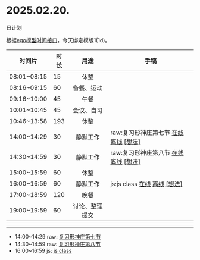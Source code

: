 # 2025.02.20.
日计划

根据[ego模型时间接口](https://gitee.com/hyg/blog/blob/master/timeflow.md)，今天绑定模版1(1d)。

| 时间片 | 时长 | 用途 | 手稿 |
| --- | --- | :---: | --- |
| 08:01~08:15 | 15 | 休整 |  |
| 08:16~09:15 | 60 | 备餐、运动 |  |
| 09:16~10:00 | 45 | 午餐 |  |
| 10:01~10:45 | 45 | 会议、自习 |  |
| 10:46~13:58 | 193 | 休整 |  |
| 14:00~14:29 | 30 | 静默工作 | raw:复习形神庄第七节 [在线](http://simp.ly/p/8t3vlk) [离线](../../draft/2025/20250220140000.md) <a href="mailto:huangyg@mars22.com?subject=关于2025.02.20.[raw:复习形神庄第七节]任务&body=日期: 20250220%0D%0A序号: 5%0D%0A手稿:../../draft/2025/20250220140000.md%0D%0A---请勿修改邮件主题及以上内容 从下一行开始写您的想法---%0D%0A">[想法]</a> |
| 14:30~14:59 | 30 | 静默工作 | raw:复习形神庄第八节 [在线](http://simp.ly/p/5k9gJy) [离线](../../draft/2025/20250220143000.md) <a href="mailto:huangyg@mars22.com?subject=关于2025.02.20.[raw:复习形神庄第八节]任务&body=日期: 20250220%0D%0A序号: 6%0D%0A手稿:../../draft/2025/20250220143000.md%0D%0A---请勿修改邮件主题及以上内容 从下一行开始写您的想法---%0D%0A">[想法]</a> |
| 15:00~15:59 | 60 | 休整 |  |
| 16:00~16:59 | 60 | 静默工作 | js:js class [在线](http://simp.ly/p/4QDThK) [离线](../../draft/2025/20250220160000.md) <a href="mailto:huangyg@mars22.com?subject=关于2025.02.20.[js:js class]任务&body=日期: 20250220%0D%0A序号: 8%0D%0A手稿:../../draft/2025/20250220160000.md%0D%0A---请勿修改邮件主题及以上内容 从下一行开始写您的想法---%0D%0A">[想法]</a> |
| 17:00~18:59 | 120 | 晚餐 |  |
| 19:00~19:59 | 60 | 讨论、整理提交 |  |

---

- 14:00~14:29	raw: [复习形神庄第七节](../../draft/2025/20250220.01.md)
- 14:30~14:59	raw: [复习形神庄第八节](../../draft/2025/20250220.02.md)
- 16:00~16:59	js: [js class](../../draft/2025/20250220.03.md)
